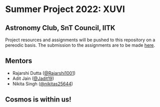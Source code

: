 # Summer Project 2022: XUVI
## Astronomy Club, SnT Council, IITK

Project resources and assignments will be pushed to this repository on a pereodic basis. The submission to the assignments are to be made <a href="https://github.com/Rajarshi1001/XUVI_Astro">here</a>.

## Mentors
- Rajarshi Dutta (<a href="https://github.com/Rajarshi1001">@Rajarshi1001</a>)
- Adit Jain (<a href="https://github.com/Jadit19">@Jadit19</a>)
- Nikita Singh (<a href="https://github.com/nikitas25644">@nikitas25644</a>)

## Cosmos is within us!
